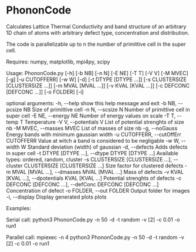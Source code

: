 # PhononCode

Calculates Lattice Thermal Conductivity and band structure of an arbitrary 1D chain of atoms with arbitrary defect type, concentration and distribution.

The code is parallelizable up to n the number of primittive cell in the super cell. 

Requires: numpy, matplotlib, mpi4py, scipy

Usage: PhononCode.py [-h] [-b NB] [-n N] [-E NE] [-T T] [-V V] [-M MVEC] [-g]
                     [-u CUTOFFERR] [-w W] [-d] [-t DTYPE [DTYPE ...]]
                     [-s CLUSTERSIZE [CLUSTERSIZE ...]] [-m MVAL [MVAL ...]]
                     [-v KVAL [KVAL ...]] [-c DEFCONC [DEFCONC ...]]
                     [-o FOLDER] [-i]

optional arguments:
  -h, --help            show this help message and exit
  -b NB, --pcsize NB    Size of primittive cell
  -n N, --scsize N      Number of primittive cell in super cell
  -E NE, --energy NE    Number of energy values on scale
  -T T, --temp T        Temperature
  -V V, --potentials V  List of potential strenghts of size nb
  -M MVEC, --masses MVEC
                        List of masses of size nb
  -g, --noGauss         Energy bands with minimum gaussian width
  -u CUTOFFERR, --cutOffErr CUTOFFERR
                        Value at witch a band is considered to be negligable
  -w W, --width W       Standard deviation (width) of gaussian
  -d, --defects         Adds defects in super cell
  -t DTYPE [DTYPE ...], --dtype DTYPE [DTYPE ...]
                        Available types: ordered, random, cluster
  -s CLUSTERSIZE [CLUSTERSIZE ...], --cluster CLUSTERSIZE [CLUSTERSIZE ...]
                        Size factor for clustered defects
  -m MVAL [MVAL ...], --dmasses MVAL [MVAL ...]
                        Mass of defects
  -v KVAL [KVAL ...], --dpotentials KVAL [KVAL ...]
                        Potential strenghts of defects
  -c DEFCONC [DEFCONC ...], --defConc DEFCONC [DEFCONC ...]
                        Concentration of defect
  -o FOLDER, --out FOLDER
                        Output folder for images
  -i, --display         Display generated plots plots

Examples:

Serial call:
python3 PhononCode.py -n 50 -d -t random -v [2] -c 0.01 -o run1

Parallel call:
mpiexec -n 4 python3 PhononCode.py -n 50 -d -t random -v [2] -c 0.01 -o run1




